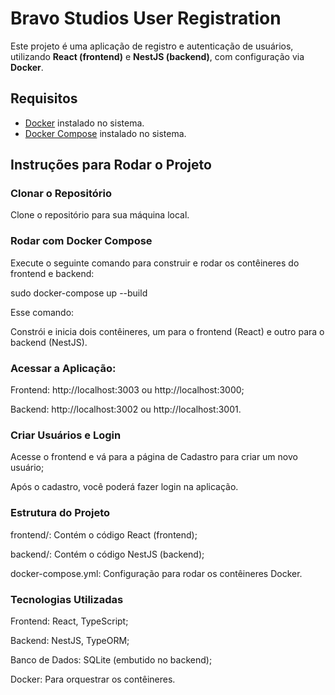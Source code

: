 # Bravo Studios User Registration

Este projeto é uma aplicação de registro e autenticação de usuários, utilizando **React (frontend)** e **NestJS (backend)**, com configuração via **Docker**.

## **Requisitos**

- [Docker](https://www.docker.com/) instalado no sistema.
- [Docker Compose](https://docs.docker.com/compose/) instalado no sistema.

## **Instruções para Rodar o Projeto**

### **Clonar o Repositório**

Clone o repositório para sua máquina local.

### **Rodar com Docker Compose**

Execute o seguinte comando para construir e rodar os contêineres do frontend e backend:

sudo docker-compose up --build

Esse comando:

Constrói e inicia dois contêineres, um para o frontend (React) e outro para o backend (NestJS).

### **Acessar a Aplicação:**

Frontend: http://localhost:3003 ou http://localhost:3000;

Backend: http://localhost:3002 ou http://localhost:3001.

### **Criar Usuários e Login**

Acesse o frontend e vá para a página de Cadastro para criar um novo usuário;

Após o cadastro, você poderá fazer login na aplicação.

### **Estrutura do Projeto**

frontend/: Contém o código React (frontend);

backend/: Contém o código NestJS (backend);

docker-compose.yml: Configuração para rodar os contêineres Docker.

### **Tecnologias Utilizadas**

Frontend: React, TypeScript;

Backend: NestJS, TypeORM;

Banco de Dados: SQLite (embutido no backend);

Docker: Para orquestrar os contêineres.
